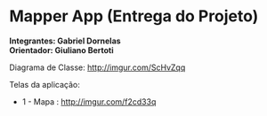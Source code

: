 # Mapper App (Entrega do Projeto)

**Integrantes: Gabriel Dornelas**<br>
**Orientador: Giuliano Bertoti**

Diagrama de Classe:
http://imgur.com/ScHvZqq

Telas da aplicação: 

* 1 - Mapa : http://imgur.com/f2cd33q
